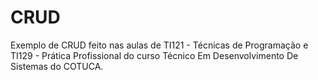 # CRUD
Exemplo de CRUD feito nas aulas de TI121 - Técnicas de Programação e TI129 - Prática Profissional do curso Técnico Em Desenvolvimento De Sistemas do COTUCA. 
